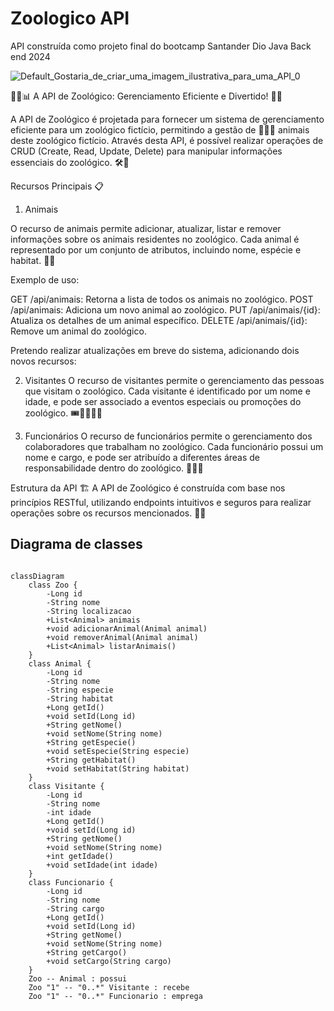 # Zoologico API
API construída como projeto final do bootcamp Santander Dio Java Back end 2024

![Default_Gostaria_de_criar_uma_imagem_ilustrativa_para_uma_API_0](https://github.com/user-attachments/assets/c206a0f2-31f0-4911-aa48-e23d2c78e768)

🌿🦁📊 A API de Zoológico: Gerenciamento Eficiente e Divertido! 🚀🐾

A API de Zoológico é projetada para fornecer um sistema de gerenciamento eficiente para um zoológico fictício, permitindo a gestão de 🐒🐘🐧 animais deste zoológico fictício. Através desta API, é possível realizar operações de CRUD (Create, Read, Update, Delete) para manipular informações essenciais do zoológico. 🛠️💬

Recursos Principais 📋
1. Animais

O recurso de animais permite adicionar, atualizar, listar e remover informações sobre os animais residentes no zoológico. Cada animal é representado por um conjunto de atributos, incluindo nome, espécie e habitat. 🐾🌳

Exemplo de uso:

GET /api/animais: Retorna a lista de todos os animais no zoológico.
POST /api/animais: Adiciona um novo animal ao zoológico.
PUT /api/animais/{id}: Atualiza os detalhes de um animal específico.
DELETE /api/animais/{id}: Remove um animal do zoológico.

Pretendo realizar atualizações em breve do sistema, adicionando dois novos recursos: 

2. Visitantes
O recurso de visitantes permite o gerenciamento das pessoas que visitam o zoológico. Cada visitante é identificado por um nome e idade, e pode ser associado a eventos especiais ou promoções do zoológico. 🎟️👨‍👩‍👧‍👦

3. Funcionários
O recurso de funcionários permite o gerenciamento dos colaboradores que trabalham no zoológico. Cada funcionário possui um nome e cargo, e pode ser atribuído a diferentes áreas de responsabilidade dentro do zoológico. 🧑‍💻🔧

Estrutura da API 🏗️
A API de Zoológico é construída com base nos princípios RESTful, utilizando endpoints intuitivos e seguros para realizar operações sobre os recursos mencionados. 🔐🌐

## Diagrama de classes

``` mermaid

classDiagram
    class Zoo {
        -Long id
        -String nome
        -String localizacao
        +List<Animal> animais
        +void adicionarAnimal(Animal animal)
        +void removerAnimal(Animal animal)
        +List<Animal> listarAnimais()
    }
    class Animal {
        -Long id
        -String nome
        -String especie
        -String habitat
        +Long getId()
        +void setId(Long id)
        +String getNome()
        +void setNome(String nome)
        +String getEspecie()
        +void setEspecie(String especie)
        +String getHabitat()
        +void setHabitat(String habitat)
    }
    class Visitante {
        -Long id
        -String nome
        -int idade
        +Long getId()
        +void setId(Long id)
        +String getNome()
        +void setNome(String nome)
        +int getIdade()
        +void setIdade(int idade)
    }
    class Funcionario {
        -Long id
        -String nome
        -String cargo
        +Long getId()
        +void setId(Long id)
        +String getNome()
        +void setNome(String nome)
        +String getCargo()
        +void setCargo(String cargo)
    }
    Zoo -- Animal : possui
    Zoo "1" -- "0..*" Visitante : recebe
    Zoo "1" -- "0..*" Funcionario : emprega
```

